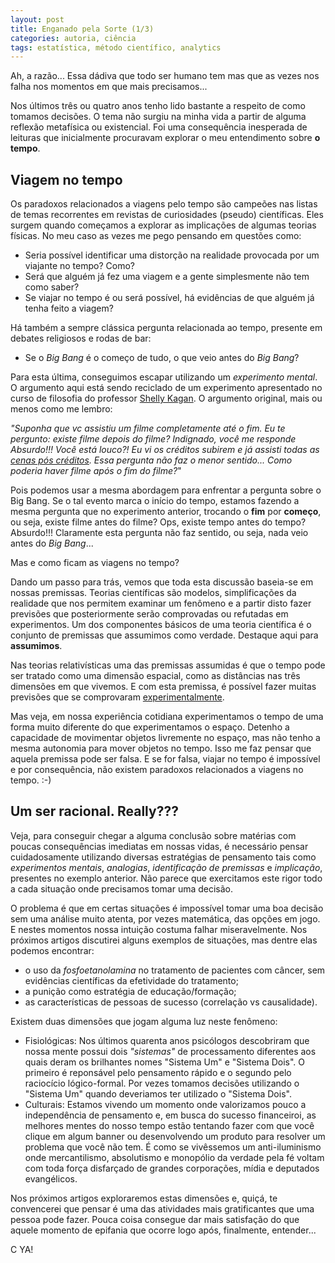 ```yaml
---
layout: post
title: Enganado pela Sorte (1/3)
categories: autoria, ciência
tags: estatística, método científico, analytics 
---
```

Ah, a razão... Essa dádiva que todo ser humano tem mas que as vezes nos falha nos momentos em que mais precisamos...

Nos últimos três ou quatro anos tenho lido bastante a respeito de como tomamos decisões. O tema não surgiu na minha vida a partir de alguma reflexão metafísica ou existencial. Foi uma consequência inesperada de leituras que inicialmente procuravam explorar o meu entendimento sobre **o tempo**.  

## Viagem no tempo

Os paradoxos relacionados a viagens pelo tempo são campeões nas listas de temas recorrentes em revistas de curiosidades (pseudo) científicas. Eles surgem quando começamos a explorar as implicações de algumas teorias físicas. No meu caso as vezes me pego pensando em questões como:  

 * Seria possível identificar uma distorção na realidade provocada por um viajante no tempo? Como? 
 * Será que alguém já fez uma viagem e a gente simplesmente não tem como saber?
 * Se viajar no tempo é ou será possível, há evidências de que alguém já tenha feito a viagem?

Há também a sempre clássica pergunta relacionada ao tempo, presente em debates religiosos e rodas de bar:  

 * Se o *Big Bang* é o começo de tudo, o que veio antes do *Big Bang*? 

Para esta última, conseguimos escapar utilizando um *experimento mental*. O argumento aqui está sendo reciclado de um experimento apresentado no curso de filosofia do professor [Shelly Kagan](http://oyc.yale.edu/philosophy/phil-176). O argumento original, mais ou menos como me lembro:

*"Suponha que vc assistiu um filme completamente até o fim. Eu te pergunto: existe filme depois do filme? Indignado, você me responde Absurdo!!! Você está louco?! Eu vi os créditos subirem e já assisti todas as [cenas pós créditos](https://en.wikipedia.org/wiki/Post-credits_scene). Essa pergunta não faz o menor sentido... Como poderia haver filme após o fim do filme?*"

Pois podemos usar a mesma abordagem para enfrentar a pergunta sobre o Big Bang. Se o tal evento marca o início do tempo, estamos fazendo a mesma pergunta que no experimento anterior, trocando o **fim** por **começo**, ou seja, existe filme antes do filme? Ops, existe tempo antes do tempo? Absurdo!!! Claramente esta pergunta não faz sentido, ou seja, nada veio antes do *Big Bang*... 

Mas e como ficam as viagens no tempo?

Dando um passo para trás, vemos que toda esta discussão baseia-se em nossas premissas. Teorias científicas são modelos, simplificações da realidade que nos permitem examinar um fenômeno e a partir disto fazer previsões que posteriormente serão comprovadas ou refutadas em experimentos. Um dos componentes básicos de uma teoria científica é o conjunto de premissas que assumimos como verdade. Destaque aqui para **assumimos**. 

Nas teorias relativísticas uma das premissas assumidas é que o tempo pode ser tratado como uma dimensão espacial, como as distâncias nas três dimensões em que vivemos. E com esta premissa, é possível fazer muitas previsões que se comprovaram [experimentalmente](http://www.publico.pt/n1723028).

Mas veja, em nossa experiência cotidiana experimentamos o tempo de uma forma muito diferente do que experimentamos o espaço. Detenho a capacidade de movimentar objetos livremente no espaço, mas não tenho a mesma autonomia para mover objetos no tempo. Isso me faz pensar que aquela premissa pode ser falsa. E se for falsa, viajar no tempo é impossível e por consequência, não existem paradoxos relacionados a viagens no tempo. :-)

## Um ser racional. Really???
 
Veja, para conseguir chegar a alguma conclusão sobre matérias com poucas consequências imediatas em nossas vidas, é necessário pensar cuidadosamente utilizando diversas estratégias de pensamento tais como *experimentos mentais*, *analogias*, *identificação de premissas* e *implicação*, presentes no exemplo anterior. Não parece que exercitamos este rigor todo a cada situação onde precisamos tomar uma decisão.  

O problema é que em certas situações é impossível tomar uma boa decisão sem uma análise muito atenta, por vezes matemática, das opções em jogo. E nestes momentos nossa intuição costuma falhar miseravelmente. Nos próximos artigos discutirei alguns exemplos de situações, mas dentre elas podemos encontrar:

* o uso da *fosfoetanolamina* no tratamento de pacientes com câncer, sem evidências científicas da efetividade do tratamento;
* a punição como estratégia de educação/formação;
* as características de pessoas de sucesso (correlação vs causalidade). 

Existem duas dimensões que jogam alguma luz neste fenômeno: 

* Fisiológicas: Nos últimos quarenta anos psicólogos descobriram que nossa mente possui dois *"sistemas"* de processamento diferentes aos quais deram os brilhantes nomes "Sistema Um" e "Sistema Dois". O primeiro é reponsável pelo pensamento rápido e o segundo pelo raciocício lógico-formal. Por vezes tomamos decisões utilizando o "Sistema Um" quando deveriamos ter utilizado o "Sistema Dois".
* Culturais: Estamos vivendo um momento onde valorizamos pouco a independência de pensamento e, em busca do sucesso financeiroi, as melhores mentes do nosso tempo estão tentando fazer com que você clique em algum banner ou desenvolvendo um produto para resolver um problema que você não tem. É como se vivêssemos um anti-iluminismo onde mercantilismo, absolutismo e monopólio da verdade pela fé voltam com toda força disfarçado de grandes corporações, mídia e deputados evangélicos.

Nos próximos artigos exploraremos estas dimensões e, quiçá, te convencerei que pensar é uma das atividades mais gratificantes que uma pessoa pode fazer. Pouca coisa consegue dar mais satisfação do que aquele momento de epifania que ocorre logo após, finalmente, entender... 

C YA!
